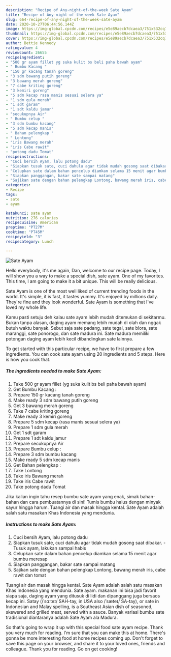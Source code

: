 ```yaml
---
description: "Recipe of Any-night-of-the-week Sate Ayam"
title: "Recipe of Any-night-of-the-week Sate Ayam"
slug: 664-recipe-of-any-night-of-the-week-sate-ayam
date: 2020-10-27T06:44:56.144Z
image: https://img-global.cpcdn.com/recipes/e5e89aecb7dcaea3/751x532cq70/sate-ayam-foto-resep-utama.jpg
thumbnail: https://img-global.cpcdn.com/recipes/e5e89aecb7dcaea3/751x532cq70/sate-ayam-foto-resep-utama.jpg
cover: https://img-global.cpcdn.com/recipes/e5e89aecb7dcaea3/751x532cq70/sate-ayam-foto-resep-utama.jpg
author: Bettie Kennedy
ratingvalue: 4
reviewcount: 26655
recipeingredient:
- "500 gr ayam fillet yg suka kulit bs beli paha bawah ayam"
- " Bumbu Kacang "
- "150 gr kacang tanah goreng"
- "3 sdm bawang putih goreng"
- "3 bawang merah goreng"
- "7 cabe kriting goreng"
- "3 kemiri goreng"
- "5 sdm kecap rasa manis sesuai selera ya"
- "1 sdm gula merah"
- "1 sdt garam"
- "1 sdt kaldu jamur"
- "secukupnya Air"
- " Bumbu celup "
- "3 sdm bumbu kacang"
- "5 sdm kecap manis"
- " Bahan pelengkap "
- " Lontong"
- "iris Bawang merah"
- "iris Cabe rawit"
- "potong dadu Tomat"
recipeinstructions:
- "Cuci bersih Ayam, lalu potong dadu"
- "Siapkan tusuk sate, cuci dahulu agar tidak mudah gosong saat dibakar. Tusuk ayam, lakukan sampai habis"
- "Celupkan sate dalam bahan pencelup diamkan selama 15 menit agar bumbu meresap"
- "Siapkan panggangan, bakar sate sampai matang"
- "Sajikan sate dengan bahan pelengkap Lontong, bawang merah iris, cabe rawit dan tomat"
categories:
- Recipe
tags:
- sate
- ayam

katakunci: sate ayam 
nutrition: 276 calories
recipecuisine: American
preptime: "PT27M"
cooktime: "PT45M"
recipeyield: "3"
recipecategory: Lunch

---
```



![Sate Ayam](https://img-global.cpcdn.com/recipes/e5e89aecb7dcaea3/751x532cq70/sate-ayam-foto-resep-utama.jpg)

Hello everybody, it's me again, Dan, welcome to our recipe page. Today, I will show you a way to make a special dish, sate ayam. One of my favorites. This time, I am going to make it a bit unique. This will be really delicious.

Sate Ayam is one of the most well liked of current trending foods in the world. It's simple, it is fast, it tastes yummy. It's enjoyed by millions daily. They're fine and they look wonderful. Sate Ayam is something that I've loved my whole life.

Kamu pasti setuju deh kalau sate ayam lebih mudah ditemukan di sekitarmu. Bukan tanpa alasan, daging ayam memang lebih mudah di olah dan nggak butuh waktu banyak. Sebut saja sate padang, sate tegal, sate blora, sate maranggi, sate ponorogo, dan sate madura ini. Sate madura memiliki potongan daging ayam lebih kecil dibandingkan sate lainnya.


To get started with this particular recipe, we have to first prepare a few ingredients. You can cook sate ayam using 20 ingredients and 5 steps. Here is how you cook that.

<!--inarticleads1-->

##### The ingredients needed to make Sate Ayam:

1. Take 500 gr ayam fillet (yg suka kulit bs beli paha bawah ayam)
1. Get  Bumbu Kacang :
1. Prepare 150 gr kacang tanah goreng
1. Make ready 3 sdm bawang putih goreng
1. Get 3 bawang merah goreng
1. Take 7 cabe kriting goreng
1. Make ready 3 kemiri goreng
1. Prepare 5 sdm kecap (rasa manis sesuai selera ya)
1. Prepare 1 sdm gula merah
1. Get 1 sdt garam
1. Prepare 1 sdt kaldu jamur
1. Prepare secukupnya Air
1. Prepare  Bumbu celup :
1. Prepare 3 sdm bumbu kacang
1. Make ready 5 sdm kecap manis
1. Get  Bahan pelengkap :
1. Take  Lontong
1. Take iris Bawang merah
1. Take iris Cabe rawit
1. Take potong dadu Tomat


Jika kalian ingin tahu resep bumbu sate ayam yang enak, simak bahan-bahan dan cara pembuatannya di sini! Tumis bumbu halus dengan minyak sayur hingga harum. Tuangi air dan masak hingga kental. Sate Ayam adalah salah satu masakan Khas Indonesia yang mendunia. 

<!--inarticleads2-->

##### Instructions to make Sate Ayam:

1. Cuci bersih Ayam, lalu potong dadu
1. Siapkan tusuk sate, cuci dahulu agar tidak mudah gosong saat dibakar. - Tusuk ayam, lakukan sampai habis
1. Celupkan sate dalam bahan pencelup diamkan selama 15 menit agar bumbu meresap
1. Siapkan panggangan, bakar sate sampai matang
1. Sajikan sate dengan bahan pelengkap Lontong, bawang merah iris, cabe rawit dan tomat


Tuangi air dan masak hingga kental. Sate Ayam adalah salah satu masakan Khas Indonesia yang mendunia. Sate ayam. makanan ini bisa jadi favorit siapa saja, daging ayam yang ditusuk di lidi dan dipanggang juga bersaos kecap ini. Satay (/ˈsɑːteɪ/ SAH-tay, in USA also /ˈsæteɪ/ SA-tay), or sate in Indonesian and Malay spelling, is a Southeast Asian dish of seasoned, skewered and grilled meat, served with a sauce. Banyak variasi bumbu sate tradisional diantaranya adalah Sate Ayam ala Madura. 

So that's going to wrap it up with this special food sate ayam recipe. Thank you very much for reading. I'm sure that you can make this at home. There's gonna be more interesting food at home recipes coming up. Don't forget to save this page on your browser, and share it to your loved ones, friends and colleague. Thank you for reading. Go on get cooking!
